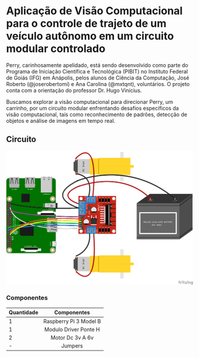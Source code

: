 # Aplicação de Visão Computacional para o controle de trajeto de um veículo autônomo em um circuito modular controlado

Perry, carinhosamente apelidado, está sendo desenvolvido como parte do Programa de Iniciação Científica e Tecnológica (PIBIT) no Instituto Federal de Goiás (IFG) em Anápolis, pelos alunos de Ciência da Computação, José Roberto (@joserobertomi) e Ana Carolina (@mxtqnt), voluntários. O projeto conta com a orientação do professor Dr. Hugo Vinícius.

Buscamos explorar a visão computacional para direcionar Perry, um carrinho, por um circuito modular enfrentando desafios específicos da visão computacional, tais como reconhecimento de padrões, detecção de objetos e análise de imagens em tempo real.

## Circuito

![Ligação dos componentes necessários, raspberry, motores, ponte h e alimentação](https://github.com/joserobertomi/PIBITI/blob/main/circuito.png?raw=true "Circuito")

### Componentes

| Quantidade  | Componentes |
| ------------- |:-------------:|
| 1      | Raspberry Pi 3 Model B     |
| 1      | Modulo Driver Ponte H     |
| 2      | Motor Dc 3v A 6v     |
| -      | Jumpers     |